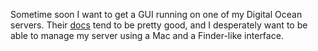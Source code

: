 Sometime soon I want to get a GUI running on one of my Digital Ocean servers. Their <a href="https://www.digitalocean.com/community/tutorials/how-to-install-and-configure-vnc-on-ubuntu-16-04">docs</a> tend to be pretty good, and I desperately want to be able to manage my server using a Mac and a Finder-like interface. 

